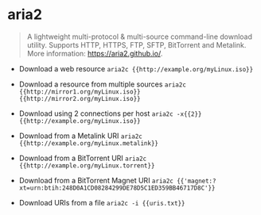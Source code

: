 # aria2
> A lightweight multi-protocol & multi-source command-line download utility.
> Supports HTTP, HTTPS, FTP, SFTP, BitTorrent and Metalink.
> More information: <https://aria2.github.io/>.

- Download a web resource
`aria2c {{http://example.org/myLinux.iso}}`

- Download a resource from multiple sources
`aria2c {{http://mirror1.org/myLinux.iso}} {{http://mirror2.org/myLinux.iso}}`

- Download using 2 connections per host
`aria2c -x{{2}} {{http://example.org/myLinux.iso}}`

- Download from a Metalink URI
`aria2c {{http://example.org/myLinux.metalink}}`

- Download from a BitTorrent URI
`aria2c {{http://example.org/myLinux.torrent}}`

- Download from a BitTorrent Magnet URI
`aria2c {{'magnet:?xt=urn:btih:248D0A1CD08284299DE78D5C1ED359BB46717D8C'}}`

- Download URIs from a file
`aria2c -i {{uris.txt}}`
